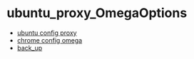 # ubuntu_proxy_OmegaOptions

- [ubuntu config proxy](https://iyuantiao.com/fenxiangfuli/jiaocheng/v2ray.html)
- [chrome config omega](https://www.flyzy2005.com/tech/switchyomega-proxy-server/)
- [back_up](https://raw.githubusercontent.com/abusizhishen/ubuntu_proxy_OmegaOptions/master/OmegaOptions.bak)

